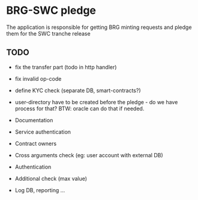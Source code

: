 # BRG-SWC pledge

The application is responsible for getting BRG minting requests and pledge them for the SWC tranche release

## TODO


+ fix the transfer part (todo in http handler)
+ fix invalid op-code

+ define KYC check (separate DB, smart-contracts?)
+ user-directory have to be created before the pledge - do we have process for that? BTW: oracle can do that if needed.
+ Documentation
+ Service authentication
+ Contract owners
+ Cross arguments check (eg: user account with external DB)
+ Authentication
+ Additional check (max value)
+ Log DB, reporting ...
